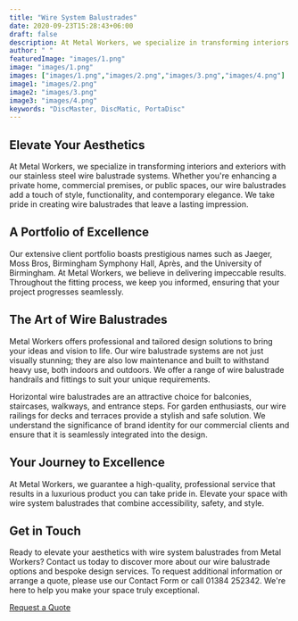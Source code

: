 ```yaml
---
title: "Wire System Balustrades"
date: 2020-09-23T15:28:43+06:00
draft: false
description: At Metal Workers, we specialize in transforming interiors and exteriors with our stainless steel wire balustrade systems
author: " "
featuredImage: "images/1.png"
image: "images/1.png"
images: ["images/1.png","images/2.png","images/3.png","images/4.png"]
image1: "images/2.png"
image2: "images/3.png"
image3: "images/4.png"
keywords: "DiscMaster, DiscMatic, PortaDisc"
---
```


## Elevate Your Aesthetics

At Metal Workers, we specialize in transforming interiors and exteriors with our stainless steel wire balustrade systems. Whether you're enhancing a private home, commercial premises, or public spaces, our wire balustrades add a touch of style, functionality, and contemporary elegance. We take pride in creating wire balustrades that leave a lasting impression.

## A Portfolio of Excellence

Our extensive client portfolio boasts prestigious names such as Jaeger, Moss Bros, Birmingham Symphony Hall, Après, and the University of Birmingham. At Metal Workers, we believe in delivering impeccable results. Throughout the fitting process, we keep you informed, ensuring that your project progresses seamlessly.

## The Art of Wire Balustrades

Metal Workers offers professional and tailored design solutions to bring your ideas and vision to life. Our wire balustrade systems are not just visually stunning; they are also low maintenance and built to withstand heavy use, both indoors and outdoors. We offer a range of wire balustrade handrails and fittings to suit your unique requirements.

Horizontal wire balustrades are an attractive choice for balconies, staircases, walkways, and entrance steps. For garden enthusiasts, our wire railings for decks and terraces provide a stylish and safe solution. We understand the significance of brand identity for our commercial clients and ensure that it is seamlessly integrated into the design.

## Your Journey to Excellence

At Metal Workers, we guarantee a high-quality, professional service that results in a luxurious product you can take pride in. Elevate your space with wire system balustrades that combine accessibility, safety, and style. 

## Get in Touch

Ready to elevate your aesthetics with wire system balustrades from Metal Workers? Contact us today to discover more about our wire balustrade options and bespoke design services. To request additional information or arrange a quote, please use our Contact Form or call 01384 252342. We're here to help you make your space truly exceptional.

<a class="px-4 py-2 mt-2 text-lg text-white bg-primary font-semibold rounded-lg md:mt-0 md:ml-1 focus:text-primary"
                href="/quotation-form/">Request a Quote</a>
